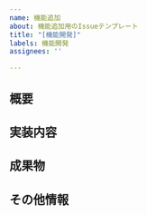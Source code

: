 ```yaml
---
name: 機能追加
about: 機能追加用のIssueテンプレート
title: "[機能開発]"
labels: 機能開発
assignees: ''

---
```


## 概要
<!-- 実現する機能概要を入力    (ここは表示されません)-->

## 実装内容
<!-- 必要な実装内容を記載する    (ここは表示されません)-->

## 成果物
<!-- 成果物(アウトプット）を記載する    (ここは表示されません)-->

## その他情報
<!-- 参考情報などの付加情報を記載する    (ここは表示されません)-->
